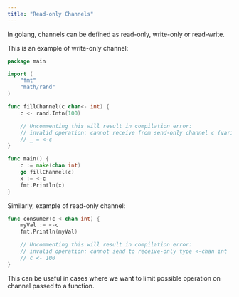 ```yaml
---
title: "Read-only Channels"
---
```


In golang, channels can be defined as read-only, write-only or read-write.

This is an example of write-only channel:

```go
package main

import (
	"fmt"
	"math/rand"
)

func fillChannel(c chan<- int) {
	c <- rand.Intn(100)

	// Uncommenting this will result in compilation error:
	// invalid operation: cannot receive from send-only channel c (variable of type chan<- int)
	// _ = <-c
}

func main() {
	c := make(chan int)
	go fillChannel(c)
	x := <-c
	fmt.Println(x)
}
```

Similarly, example of read-only channel:

```go
func consumer(c <-chan int) {
	myVal := <-c
	fmt.Println(myVal)

	// Uncommenting this will result in compilation error:
	// invalid operation: cannot send to receive-only type <-chan int
	// c <- 100
}
```

This can be useful in cases where we want to limit possible operation on channel
passed to a function.
